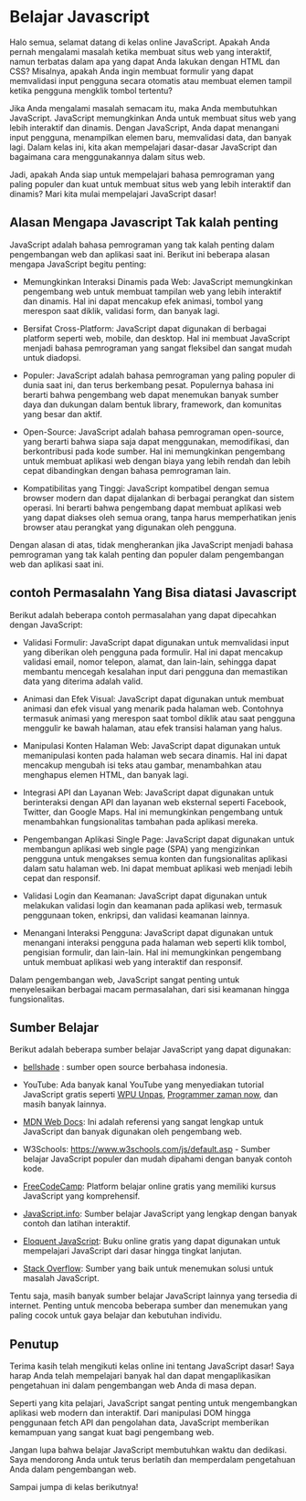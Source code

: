 # Belajar Javascript
Halo semua, selamat datang di kelas online JavaScript. Apakah Anda pernah mengalami masalah ketika membuat situs web yang interaktif, namun terbatas dalam apa yang dapat Anda lakukan dengan HTML dan CSS? Misalnya, apakah Anda ingin membuat formulir yang dapat memvalidasi input pengguna secara otomatis atau membuat elemen tampil ketika pengguna mengklik tombol tertentu?

Jika Anda mengalami masalah semacam itu, maka Anda membutuhkan JavaScript. JavaScript memungkinkan Anda untuk membuat situs web yang lebih interaktif dan dinamis. Dengan JavaScript, Anda dapat menangani input pengguna, menampilkan elemen baru, memvalidasi data, dan banyak lagi. Dalam kelas ini, kita akan mempelajari dasar-dasar JavaScript dan bagaimana cara menggunakannya dalam situs web.

Jadi, apakah Anda siap untuk mempelajari bahasa pemrograman yang paling populer dan kuat untuk membuat situs web yang lebih interaktif dan dinamis? Mari kita mulai mempelajari JavaScript dasar!
## Alasan Mengapa Javascript Tak kalah penting
JavaScript adalah bahasa pemrograman yang tak kalah penting dalam pengembangan web dan aplikasi saat ini. Berikut ini beberapa alasan mengapa JavaScript begitu penting:

- Memungkinkan Interaksi Dinamis pada Web: JavaScript memungkinkan pengembang web untuk membuat tampilan web yang lebih interaktif dan dinamis. Hal ini dapat mencakup efek animasi, tombol yang merespon saat diklik, validasi form, dan banyak lagi.

- Bersifat Cross-Platform: JavaScript dapat digunakan di berbagai platform seperti web, mobile, dan desktop. Hal ini membuat JavaScript menjadi bahasa pemrograman yang sangat fleksibel dan sangat mudah untuk diadopsi.

- Populer: JavaScript adalah bahasa pemrograman yang paling populer di dunia saat ini, dan terus berkembang pesat. Populernya bahasa ini berarti bahwa pengembang web dapat menemukan banyak sumber daya dan dukungan dalam bentuk library, framework, dan komunitas yang besar dan aktif.

- Open-Source: JavaScript adalah bahasa pemrograman open-source, yang berarti bahwa siapa saja dapat menggunakan, memodifikasi, dan berkontribusi pada kode sumber. Hal ini memungkinkan pengembang untuk membuat aplikasi web dengan biaya yang lebih rendah dan lebih cepat dibandingkan dengan bahasa pemrograman lain.

- Kompatibilitas yang Tinggi: JavaScript kompatibel dengan semua browser modern dan dapat dijalankan di berbagai perangkat dan sistem operasi. Ini berarti bahwa pengembang dapat membuat aplikasi web yang dapat diakses oleh semua orang, tanpa harus memperhatikan jenis browser atau perangkat yang digunakan oleh pengguna.

Dengan alasan di atas, tidak mengherankan jika JavaScript menjadi bahasa pemrograman yang tak kalah penting dan populer dalam pengembangan web dan aplikasi saat ini.

## contoh Permasalahn Yang Bisa diatasi Javascript
Berikut adalah beberapa contoh permasalahan yang dapat dipecahkan dengan JavaScript:

- Validasi Formulir: JavaScript dapat digunakan untuk memvalidasi input yang diberikan oleh pengguna pada formulir. Hal ini dapat mencakup validasi email, nomor telepon, alamat, dan lain-lain, sehingga dapat membantu mencegah kesalahan input dari pengguna dan memastikan data yang diterima adalah valid.

- Animasi dan Efek Visual: JavaScript dapat digunakan untuk membuat animasi dan efek visual yang menarik pada halaman web. Contohnya termasuk animasi yang merespon saat tombol diklik atau saat pengguna menggulir ke bawah halaman, atau efek transisi halaman yang halus.

- Manipulasi Konten Halaman Web: JavaScript dapat digunakan untuk memanipulasi konten pada halaman web secara dinamis. Hal ini dapat mencakup mengubah isi teks atau gambar, menambahkan atau menghapus elemen HTML, dan banyak lagi.

- Integrasi API dan Layanan Web: JavaScript dapat digunakan untuk berinteraksi dengan API dan layanan web eksternal seperti Facebook, Twitter, dan Google Maps. Hal ini memungkinkan pengembang untuk menambahkan fungsionalitas tambahan pada aplikasi mereka.

- Pengembangan Aplikasi Single Page: JavaScript dapat digunakan untuk membangun aplikasi web single page (SPA) yang mengizinkan pengguna untuk mengakses semua konten dan fungsionalitas aplikasi dalam satu halaman web. Ini dapat membuat aplikasi web menjadi lebih cepat dan responsif.

- Validasi Login dan Keamanan: JavaScript dapat digunakan untuk melakukan validasi login dan keamanan pada aplikasi web, termasuk penggunaan token, enkripsi, dan validasi keamanan lainnya.

- Menangani Interaksi Pengguna: JavaScript dapat digunakan untuk menangani interaksi pengguna pada halaman web seperti klik tombol, pengisian formulir, dan lain-lain. Hal ini memungkinkan pengembang untuk membuat aplikasi web yang interaktif dan responsif.

Dalam pengembangan web, JavaScript sangat penting untuk menyelesaikan berbagai macam permasalahan, dari sisi keamanan hingga fungsionalitas.

## Sumber Belajar
Berikut adalah beberapa sumber belajar JavaScript yang dapat digunakan:

- [bellshade](https://github.com/bellshade/Javascript) : sumber open source berbahasa indonesia.

- YouTube: Ada banyak kanal YouTube yang menyediakan tutorial JavaScript gratis seperti [WPU Unpas](https://youtube.com/@sandhikagalihWPU), [Programmer zaman now](https://youtube.com/@ProgrammerZamanNow), dan masih banyak lainnya.

- [MDN Web Docs](https://developer.mozilla.org/en-US/docs/Web/JavaScript): Ini adalah referensi yang sangat lengkap untuk JavaScript dan banyak digunakan oleh pengembang web.

- W3Schools: https://www.w3schools.com/js/default.asp - Sumber belajar JavaScript populer dan mudah dipahami dengan banyak contoh kode.

- [FreeCodeCamp](https://www.freecodecamp.org/learn/javascript-algorithms-and-data-structures/): Platform belajar online gratis yang memiliki kursus JavaScript yang komprehensif.

- [JavaScript.info](https://javascript.info/): Sumber belajar JavaScript yang lengkap dengan banyak contoh dan latihan interaktif.

- [Eloquent JavaScript](https://eloquentjavascript.net/): Buku online gratis yang dapat digunakan untuk mempelajari JavaScript dari dasar hingga tingkat lanjutan.

- [Stack Overflow](https://stackoverflow.com/questions/tagged/javascript): Sumber yang baik untuk menemukan solusi untuk masalah JavaScript.

Tentu saja, masih banyak sumber belajar JavaScript lainnya yang tersedia di internet. Penting untuk mencoba beberapa sumber dan menemukan yang paling cocok untuk gaya belajar dan kebutuhan individu.

## Penutup
Terima kasih telah mengikuti kelas online ini tentang JavaScript dasar! Saya harap Anda telah mempelajari banyak hal dan dapat mengaplikasikan pengetahuan ini dalam pengembangan web Anda di masa depan.

Seperti yang kita pelajari, JavaScript sangat penting untuk mengembangkan aplikasi web modern dan interaktif. Dari manipulasi DOM hingga penggunaan fetch API dan pengolahan data, JavaScript memberikan kemampuan yang sangat kuat bagi pengembang web.

Jangan lupa bahwa belajar JavaScript membutuhkan waktu dan dedikasi. Saya mendorong Anda untuk terus berlatih dan memperdalam pengetahuan Anda dalam pengembangan web.

Sampai jumpa di kelas berikutnya!
